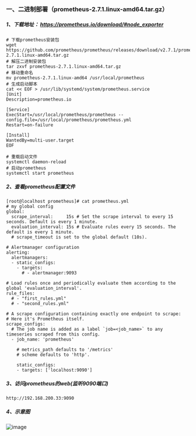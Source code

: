 ### 一、二进制部署（prometheus-2.7.1.linux-amd64.tar.gz）

##### 1、下载地址： https://prometheus.io/download/#node_exporter

    # 下载prometheus安装包
    wget https://github.com/prometheus/prometheus/releases/download/v2.7.1/prometheus-2.7.1.linux-amd64.tar.gz
	# 解压二进制安装包
	tar zxvf prometheus-2.7.1.linux-amd64.tar.gz
	# 移动重命名
	mv prometheus-2.7.1.linux-amd64 /usr/local/prometheus
	# 生成启动脚本
	cat << EOF > /usr/lib/systemd/system/prometheus.service
	[Unit]
	Description=prometheus.io

	[Service]
	ExecStart=/usr/local/prometheus/prometheus --config.file=/usr/local/prometheus/prometheus.yml
	Restart=on-failure

	[Install]
	WantedBy=multi-user.target
	EOF

	# 重载启动文件
	systemctl daemon-reload
	# 启动prometheus
	systemctl start prometheus
	
##### 2、查看prometheus配置文件

	[root@localhost prometheus]# cat prometheus.yml 
	# my global config
	global:
	  scrape_interval:     15s # Set the scrape interval to every 15 seconds. Default is every 1 minute.
	  evaluation_interval: 15s # Evaluate rules every 15 seconds. The default is every 1 minute.
	  # scrape_timeout is set to the global default (10s).

	# Alertmanager configuration
	alerting:
	  alertmanagers:
	  - static_configs:
		- targets:
		  # - alertmanager:9093

	# Load rules once and periodically evaluate them according to the global 'evaluation_interval'.
	rule_files:
	  # - "first_rules.yml"
	  # - "second_rules.yml"

	# A scrape configuration containing exactly one endpoint to scrape:
	# Here it's Prometheus itself.
	scrape_configs:
	  # The job name is added as a label `job=<job_name>` to any timeseries scraped from this config.
	  - job_name: 'prometheus'

		# metrics_path defaults to '/metrics'
		# scheme defaults to 'http'.

		static_configs:
		- targets: ['localhost:9090']
	
##### 3、访问prometheus的web(监听9090端口)

    http://192.168.200.33:9090
    
##### 4、示意图

![image](https://github.com/hdpingshao/ops/tree/master/prometheus/images/prometheus3-1.jpg)